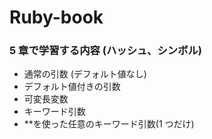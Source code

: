 # Ruby-book

### 5 章で学習する内容 (ハッシュ、シンボル)

- 通常の引数 (デフォルト値なし)
- デフォルト値付きの引数
- 可変長変数
- キーワード引数
- \*\*を使った任意のキーワード引数(1 つだけ)
